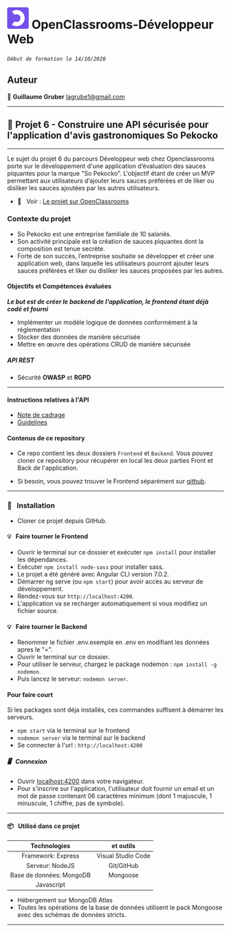 # ![left 100%](https://github.com/lagrube/Archives/blob/main/archives-master/images/Logo_OpenClassrooms.png) OpenClassrooms-Développeur Web

_`Début de formation le 14/10/2020`_

## Auteur

👤 **Guillaume Gruber** lagrube1@gmail.com

---

## 📎 Projet 6 - Construire une API sécurisée pour l'application d'avis gastronomiques So Pekocko

---

Le sujet du projet 6 du parcours Développeur web chez Openclassrooms porte sur le développement d'une application d’évaluation des sauces piquantes pour la marque "So Pekocko". L'objectif étant de créer un MVP permettant aux utilisateurs d’ajouter leurs sauces préférées et de liker ou disliker les sauces ajoutées par les autres utilisateurs.

- 👀 &nbsp; Voir : [Le projet sur OpenClassrooms](https://openclassrooms.com/fr/projects/676/assignment "Cliquez pour voir le projet")

### Contexte du projet

- So Pekocko est une entreprise familiale de 10 salariés.
- Son activité principale est la création de sauces piquantes dont la composition est tenue secrète.
- Forte de son succès, l’entreprise souhaite se développer et créer une application web, dans laquelle les utilisateurs pourront ajouter leurs sauces préférées et liker ou disliker les sauces proposées par les autres.

#### Objectifs et Compétences évaluées

**_Le but est de créer le backend de l'application, le frontend étant déjà codé et fourni_**

- Implémenter un modèle logique de données conformément à la réglementation
- Stocker des données de manière sécurisée
- Mettre en œuvre des opérations CRUD de manière sécurisée

##### API REST

- Sécurité **OWASP** et **RGPD**

---

#### Instructions relatives à l'API

- [Note de cadrage](https://s3.eu-west-1.amazonaws.com/course.oc-static.com/projects/DWJ_FR_P6/P6_Note%20de%20cadrage%20So%20Pekocko_V3.pdf)
- [Guidelines](https://s3-eu-west-1.amazonaws.com/course.oc-static.com/projects/DWJ_FR_P6/Guidelines+API.pdf)

#### Contenus de ce repository

- Ce repo contient les deux dossiers `Frontend` et `Backend`.
  Vous pouvez cloner ce repository pour récupérer en local les deux parties Front et Back de l'application.

- Si besoin, vous pouvez trouver le Frontend séparément sur [github](https://github.com/OpenClassrooms-Student-Center/dwj-projet6).

---

### 🔨 &nbsp; Installation

- Cloner ce projet depuis GitHub.

#### 💡 &nbsp; Faire tourner le Frontend

- Ouvrir le terminal sur ce dossier et exécuter `npm install` pour installer les dépendances.
- Exécuter `npm install node-sass` pour installer sass.
- Le projet a été généré avec Angular CLI version 7.0.2.
- Démarrer ng serve (ou `npm start`) pour avoir accès au serveur de développement.
- Rendez-vous sur `http://localhost:4200`.
- L'application va se recharger automatiquement si vous modifiez un fichier source.

#### 💡 &nbsp; Faire tourner le Backend

- Renommer le fichier .env.exemple en .env en modifiant les données apres le "=".
- Ouvrir le terminal sur ce dossier.
- Pour utiliser le serveur, chargez le package nodemon : `npm install -g nodemon`.
- Puis lancez le serveur: `nodemon server`.

#### Pour faire court

Si les packages sont déja installés, ces commandes suffisent à démarrer les serveurs.

- `npm start` via le terminal sur le frontend
- `nodemon server` via le terminal sur le backend
- Se connecter à l'url : `http://localhost:4200`

##### 🖥 &nbsp; Connexion

- Ouvrir [localhost:4200](http://localhost:4200/) dans votre navigateur.
- Pour s'inscrire sur l'application, l'utilisateur doit fournir un email et un mot de passe contenant 06 caractères minimum (dont 1 majuscule, 1 minuscule, 1 chiffre, pas de symbole).

---

#### 📦 &nbsp; Utilisé dans ce projet

|       Technologies       |     et outils      |
| :----------------------: | :----------------: |
|    Framework: Express    | Visual Studio Code |
|     Serveur: NodeJS      |     Git/GitHub     |
| Base de données: MongoDB |      Mongoose      |
|        Javascript        |                    |

- Hébergement sur MongoDB Atlas
- Toutes les opérations de la base de données utilisent le pack Mongoose avec des schémas de données stricts.

---
